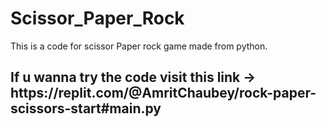 # Scissor_Paper_Rock
This is a code for scissor Paper rock game made from python.
<h2>If u wanna try the code visit this link -> https://replit.com/@AmritChaubey/rock-paper-scissors-start#main.py</h2>
